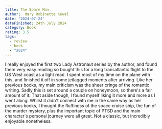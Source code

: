 ```yaml
---
title: The Spare Man
author:  Mary Robinette Kowal
date: '2024-07-24'
dateFinished: 24th July 2024
category: Book
rating: 3.5
tags:
  - review
  - book
  - "2024"
---
```


I really enjoyed the first two Lady Astronaut series by the author, and found them very easy reading so bought this for a long transatlantic flight to the US West coast as a light read. I spent most of my time on the plane with this, and finished it off in some jetlagged moments after arriving. Like her previous books, my main criticism was the sheer cringe of the romantic writing. Sadly this is set around a couple on honeymoon, so there's a fair amount of it. That aside though, I found myself liking it more and more as I went along. Whilst it didn't connect with me in the same way as her previous books, I thought the fluffiness of the space cruise ship, the fun of the murder mystery, plus the important topic of PTSD and the main character's personal journey were all great. Not a classic, but incredibly enjoyable nonetheless.